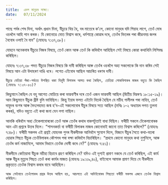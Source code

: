 ```yaml
---
title:  এদল মানুহৰ সাক্ষ্য।
date:   07/11/2024
---
```


পাছে পৰ্বৰ শেষ দিনা, অৰ্থাৎ প্ৰধান দিনা, যীচুৱে থিয় হৈ, বৰ মাতেৰে ক’লে, কোনো মানুহৰ যদি পিয়াহ লাগে, তেওঁ মোৰ ওচৰলৈ আহি পান কৰক। যি কোনোৱে মোত বিশ্বাস কৰে, ধৰ্মশাস্ত্ৰে কোৱাৰ দৰে, তেওঁৰ ভিতৰৰ পৰা জীৱনময় জলৰ নৈবোৰ ওলাই বৈ যাব” (যোহনঃ ৭:৩৭,৩৮)।

যোহনে অনেকবাৰ যীচুৱে নিজৰ বিষয়ে, তেওঁ কোন আৰু তেওঁ কি কৰিবলৈ আহিছিল সেই বিষয়ে কোৱা কথাখিনি লিপিবদ্ধ কৰিছিল।

যোহনঃ ৭:৩৭,৩৮ পদত যীচুৱে নিজৰ বিষয়ে কি দাবী কৰিছিল আৰু তেওঁৰ ওচৰলৈ অহা সকলোকে কি দান কৰিব সেই বিষয়ে আন এটা উদাহৰণ দাঙি ধৰে। লগেত এইবোৰ আছিল আচৰিত ধৰণৰ দাবী।

`যীচুৱে যেতিয়া পঁজা-পৰ্বতত উপস্থিত থকা যিহুদী বিলাকৰ আগত কথা কৈছিল, তেতিয়া লোকবিলাকৰ মাজৰ বহুতে কি কৈছিল (যোহনঃ ৭:৩৭-৫৩)?`

কিছুমানে কৈছিল যে বহু আগেত মোচিয়ে কৰা ভাৱবাণীৰ দৰে তেওঁ এজন ভাৱবাদী আছিল (দ্বিতীয় বিৱৰণঃ ১৮:১৫-১৯)। আন কিছুমানে যীচুক খ্ৰীষ্ট বুলি ভাবিছিল। কিন্তু ইয়াৰ ফলত এইটো বিতৰ্ক হৈছিল যে মচীহ গালীলৰ পৰা নাহিব, তেওঁ দায়ুদৰ বংশৰ আৰু বৈৎলেহমত জন্ম হ’ব-এই সকলোবোৰ যীচুৰ বিষয়ে সত্য আছিল (মথিঃ ১-২ অধ্যায়ৰ লগত তুলনা কৰক), যদিও বহুতে এই কথা জনা যেন লগা নাছিল।

আনকি ধৰিবলৈ অহা টেকেলাবোৰকো তেওঁ আৰু তেওঁৰ কথাৰ বাকপটুতাই বাধা দিছিল। ফৰীচী সকলে টেকেলাবোৰক আন এটা প্ৰশ্নৰে উত্তৰ দিলে। “শাসনকৰ্ত্তা বা ফৰীচী বিলাকৰ মাজৰ কোনোবাই জানো তাত বিশ্বাস কৰিলে?” (যোহনঃ ৭:৪৮)। ফৰীচী সকলৰ এই প্ৰশ্নই যোহনক পুনৰ নীকদীমক আনিবলৈ সুযোগ দিলে, যিজনে যীচুৰ সৈতে কথা-বতৰা হোৱাৰ পিছত যীচুক তেওঁবিলাকৰ কৌশলৰ পৰা ৰক্ষা কৰিবলৈ বিচাৰিছিল। “প্ৰথমে কোনো মানুহৰ কথা নুশুনিলে, আৰু তেওঁৰ কৰ্ম নাজানিলে, আমাৰ বিধানে তেওঁক দোষী কৰে নে?” (যোহনঃ ৭:৫১)।

নীকদীমে কেতিয়াবা যীচুক মচীহা হিচাবে গ্ৰহণ কৰিছিল নে? যদিও এই দৃশ্যই প্ৰমাণ নকৰে যে তেওঁ কৰিছিল, এই কাৰ্য আৰু যীচুৰ মৃত্যুৰ পিছত তেওঁ কৰা কাৰ্যৰ মাজত (যোহনঃ ১৯:৩৯,৪০), বাইবেলে আমাক প্ৰমাণ দিয়ে যে নীকদীমে প্ৰকৃততে তেওঁক বিশ্বাস কৰাৰ বাবে আহিছিল।

`আৰু সেইবাবে তেওঁলোকৰ প্ৰশ্নৰ উত্তৰ আছিল হয়, আচলতে এই আটাইবোৰৰ পিছতো ফৰীচী সকলৰ এজনে তেওঁক বিশ্বাস কৰিছিল।`
